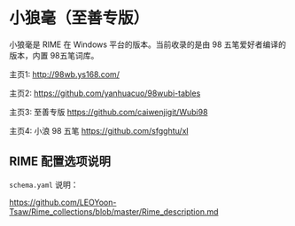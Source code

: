 # 小狼毫（至善专版）

小狼毫是 RIME 在 Windows 平台的版本。当前收录的是由 98 五笔爱好者编译的版本，内置 98五笔词库。

主页1: http://98wb.ys168.com/

主页2: https://github.com/yanhuacuo/98wubi-tables

主页3: 至善专版 https://github.com/caiwenjigit/Wubi98

主页4: 小浪 98 五笔 https://github.com/sfgghtu/xl

## RIME 配置选项说明

`schema.yaml` 说明：

https://github.com/LEOYoon-Tsaw/Rime_collections/blob/master/Rime_description.md


